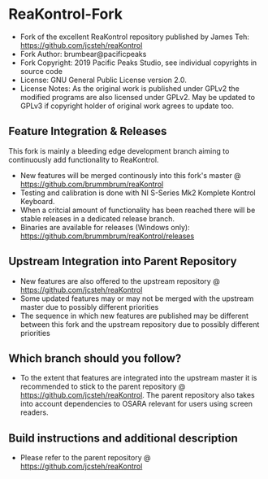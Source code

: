 # ReaKontrol-Fork
- Fork of the excellent ReaKontrol repository published by James Teh: https://github.com/jcsteh/reaKontrol
- Fork Author: brumbear@pacificpeaks
- Fork Copyright: 2019 Pacific Peaks Studio, see individual copyrights in source code
- License: GNU General Public License version 2.0.
- License Notes: As the original work is published under GPLv2 the modified programs are also licensed under GPLv2. May be updated to GPLv3 if copyright holder of original work agrees to update too.

## Feature Integration & Releases
This fork is mainly a bleeding edge development branch aiming to continuously add functionality to ReaKontrol. 
- New features will be merged continously into this fork's master @ https://github.com/brummbrum/reaKontrol
- Testing and calibration is done with NI S-Series Mk2 Komplete Kontrol Keyboard.
- When a critcial amount of functionality has been reached there will be stable releases in a dedicated release branch.
- Binaries are available for releases (Windows only): https://github.com/brummbrum/reaKontrol/releases

## Upstream Integration into Parent Repository
- New features are also offered to the upstream repository @ https://github.com/jcsteh/reaKontrol
- Some updated features may or may not be merged with the upstream master due to possibly different priorities
- The sequence in which new features are published may be different between this fork and the upstream repository due to possibly different priorities

## Which branch should you follow?
- To the extent that features are integrated into the upstream master it is recommended to stick to the parent repository @ https://github.com/jcsteh/reaKontrol. The parent repository also takes into account dependencies to OSARA relevant for users using screen readers.

## Build instructions and additional description
- Please refer to the parent repository @ https://github.com/jcsteh/reaKontrol
